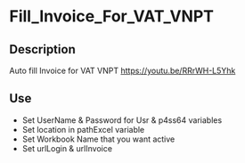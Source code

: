 # Fill_Invoice_For_VAT_VNPT
## Description
Auto fill Invoice for VAT VNPT
https://youtu.be/RRrWH-L5Yhk

## Use
- Set UserName & Password for Usr & p4ss64 variables
- Set location in pathExcel variable
- Set Workbook Name that you want active
- Set urlLogin & urlInvoice